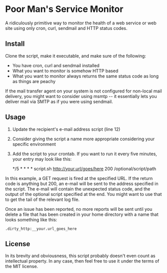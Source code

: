 Poor Man's Service Monitor
==========================

A ridiculously primitive way to monitor the health of a web service or web site using only cron, curl, sendmail and HTTP status codes.


Install
-------

Clone the script, make it executable, and make sure of the following:
* You have cron, curl and sendmail installed
* What you want to monitor is somehow HTTP based
* What you want to monitor always returns the same status code as long as things are peachy

If the mail transfer agent on your system is not configured for non-local mail delivery, you might want to consider using msmtp -- it essentially lets you deliver mail via SMTP as if you were using sendmail.


Usage
-----

1. Update the recipient's e-mail address script (line 12)
2. Consider giving the script a name more appropriate considering your specific environment
3. Add the script to your crontab. If you want to run it every five minutes, your entry may look like this:
	
	*/5 * * * * script.sh http://your.url/goes/here 200 /optional/script/path

In this example, a GET request is fired at the specified URL.
If the return code is anything but 200, an e-mail will be sent to the address specified in the script.
The e-mail will contain the unexpected status code, and the output of the optional script specified at the end.
You might want to use that to get the tail of the relevant log file.

Once an issue has been reported, no more reports will be sent until you delete a file that has been created in your home directory with a name that looks something like this:

	.dirty_http:__your.url_goes_here


License
-------

In its brevity and obviousness, this script probably doesn't even count as intellectual property.
In any case, then feel free to use it under the terms of the MIT license.
